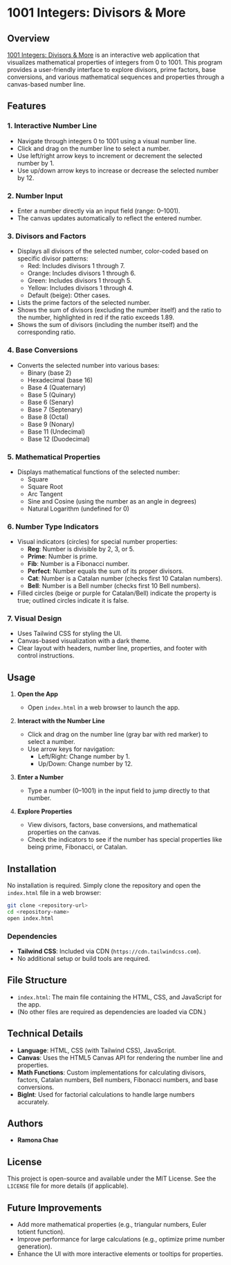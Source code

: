 # 1001 Integers: Divisors & More

## Overview
[1001 Integers: Divisors & More](https://r4mcha3.github.io/numbers/) is an interactive web application that visualizes mathematical properties of integers from 0 to 1001. This program provides a user-friendly interface to explore divisors, prime factors, base conversions, and various mathematical sequences and properties through a canvas-based number line.

## Features

### 1. **Interactive Number Line**
   - Navigate through integers 0 to 1001 using a visual number line.
   - Click and drag on the number line to select a number.
   - Use left/right arrow keys to increment or decrement the selected number by 1.
   - Use up/down arrow keys to increase or decrease the selected number by 12.

### 2. **Number Input**
   - Enter a number directly via an input field (range: 0–1001).
   - The canvas updates automatically to reflect the entered number.

### 3. **Divisors and Factors**
   - Displays all divisors of the selected number, color-coded based on specific divisor patterns:
     - Red: Includes divisors 1 through 7.
     - Orange: Includes divisors 1 through 6.
     - Green: Includes divisors 1 through 5.
     - Yellow: Includes divisors 1 through 4.
     - Default (beige): Other cases.
   - Lists the prime factors of the selected number.
   - Shows the sum of divisors (excluding the number itself) and the ratio to the number, highlighted in red if the ratio exceeds 1.89.
   - Shows the sum of divisors (including the number itself) and the corresponding ratio.

### 4. **Base Conversions**
   - Converts the selected number into various bases:
     - Binary (base 2)
     - Hexadecimal (base 16)
     - Base 4 (Quaternary)
     - Base 5 (Quinary)
     - Base 6 (Senary)
     - Base 7 (Septenary)
     - Base 8 (Octal)
     - Base 9 (Nonary)
     - Base 11 (Undecimal)
     - Base 12 (Duodecimal)

### 5. **Mathematical Properties**
   - Displays mathematical functions of the selected number:
     - Square
     - Square Root
     - Arc Tangent
     - Sine and Cosine (using the number as an angle in degrees)
     - Natural Logarithm (undefined for 0)

### 6. **Number Type Indicators**
   - Visual indicators (circles) for special number properties:
     - **Reg**: Number is divisible by 2, 3, or 5.
     - **Prime**: Number is prime.
     - **Fib**: Number is a Fibonacci number.
     - **Perfect**: Number equals the sum of its proper divisors.
     - **Cat**: Number is a Catalan number (checks first 10 Catalan numbers).
     - **Bell**: Number is a Bell number (checks first 10 Bell numbers).
   - Filled circles (beige or purple for Catalan/Bell) indicate the property is true; outlined circles indicate it is false.

### 7. **Visual Design**
   - Uses Tailwind CSS for styling the UI.
   - Canvas-based visualization with a dark theme.
   - Clear layout with headers, number line, properties, and footer with control instructions.

## Usage

1. **Open the App**
   - Open `index.html` in a web browser to launch the app.

2. **Interact with the Number Line**
   - Click and drag on the number line (gray bar with red marker) to select a number.
   - Use arrow keys for navigation:
     - Left/Right: Change number by 1.
     - Up/Down: Change number by 12.

3. **Enter a Number**
   - Type a number (0–1001) in the input field to jump directly to that number.

4. **Explore Properties**
   - View divisors, factors, base conversions, and mathematical properties on the canvas.
   - Check the indicators to see if the number has special properties like being prime, Fibonacci, or Catalan.

## Installation

No installation is required. Simply clone the repository and open the `index.html` file in a web browser:

```bash
git clone <repository-url>
cd <repository-name>
open index.html
```

### Dependencies
- **Tailwind CSS**: Included via CDN (`https://cdn.tailwindcss.com`).
- No additional setup or build tools are required.

## File Structure

- `index.html`: The main file containing the HTML, CSS, and JavaScript for the app.
- (No other files are required as dependencies are loaded via CDN.)

## Technical Details

- **Language**: HTML, CSS (with Tailwind CSS), JavaScript.
- **Canvas**: Uses the HTML5 Canvas API for rendering the number line and properties.
- **Math Functions**: Custom implementations for calculating divisors, factors, Catalan numbers, Bell numbers, Fibonacci numbers, and base conversions.
- **BigInt**: Used for factorial calculations to handle large numbers accurately.

## Authors

- **Ramona Chae**

## License

This project is open-source and available under the MIT License. See the `LICENSE` file for more details (if applicable).

## Future Improvements

- Add more mathematical properties (e.g., triangular numbers, Euler totient function).
- Improve performance for large calculations (e.g., optimize prime number generation).
- Enhance the UI with more interactive elements or tooltips for properties.
